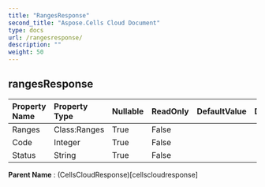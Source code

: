 ```yaml
---
title: "RangesResponse"
second_title: "Aspose.Cells Cloud Document"
type: docs
url: /rangesresponse/
description: ""
weight: 50
---
```


## **rangesResponse**

 

| Property Name | Property Type | Nullable |  ReadOnly | DefaultValue | Description | 
| :- | :- | :- |:- |  :- | :- |
| Ranges | Class:Ranges | True |  False |  |  |  
| Code | Integer | True |  False |  |  |  
| Status | String | True |  False |  |  |  

**Parent Name** : (CellsCloudResponse)[cellscloudresponse]

